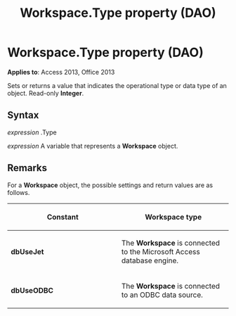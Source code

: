 ﻿---
title: Workspace.Type property (DAO)
TOCTitle: Type Property
ms:assetid: 89e59280-d2cd-b6a2-16c5-9f14f42fdd99
ms:mtpsurl: https://msdn.microsoft.com/library/Ff197086(v=office.15)
ms:contentKeyID: 48546177
ms.date: 09/18/2015
mtps_version: v=office.15
---

# Workspace.Type property (DAO)


**Applies to**: Access 2013, Office 2013

Sets or returns a value that indicates the operational type or data type of an object. Read-only **Integer**.

## Syntax

*expression* .Type

*expression* A variable that represents a **Workspace** object.

## Remarks

For a **Workspace** object, the possible settings and return values are as follows.

<table>
<colgroup>
<col style="width: 50%" />
<col style="width: 50%" />
</colgroup>
<thead>
<tr class="header">
<th><p>Constant</p></th>
<th><p>Workspace type</p></th>
</tr>
</thead>
<tbody>
<tr class="odd">
<td><p><strong>dbUseJet</strong></p></td>
<td><p>The <strong>Workspace</strong> is connected to the Microsoft Access database engine.</p></td>
</tr>
<tr class="even">
<td><p><strong>dbUseODBC</strong></p></td>
<td><p>The <strong>Workspace</strong> is connected to an ODBC data source.</p></td>
</tr>
</tbody>
</table>

